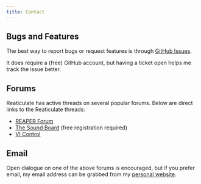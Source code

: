```yaml
---
title: Contact
---
```


## Bugs and Features

The best way to report bugs or request features is through
[GitHub Issues](https://github.com/jtackaberry/reaticulate/issues).

It does require a (free) GitHub account, but having a ticket open helps me track the issue better.

## Forums

Reaticulate has active threads on several popular forums.  Below are direct links to the Reaticulate
threads:

* [REAPER Forum](https://forum.cockos.com/showthread.php?t=200022)
* [The Sound Board](https://thesoundboard.net/viewtopic.php?f=7&t=2402) (free registration required)
* [VI Control](https://vi-control.net/community/threads/reaticulate-articulation-management-for-reaper-0-2-0-now-available.66851/)


## Email

Open dialogue on one of the above forums is encouraged, but if you prefer email, my email address can be
grabbed from my [personal website](https://urandom.ca/).
